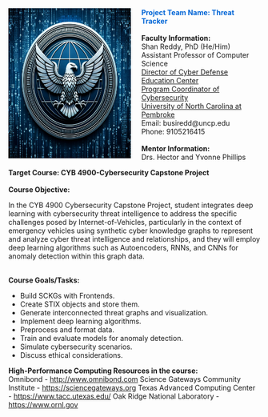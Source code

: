 <div class="columns">
  <div class="column">
    <img src="Hero.png" width="300" height="300" alt="Hero Logo">
  </div>
  <div class="column">
    <font color="#0366d6"><strong>Project Team Name: Threat Tracker</strong></font> <br><br>
    <strong>Faculty Information:</strong><br>
    Shan Reddy, PhD (He/Him)<br>
    Assistant Professor of Computer Science<br>
    <a href="https://www.uncp.edu/departments/mathematics-and-computer-science/uncp-cyber-defense-education-center">Director of Cyber Defense Education Center</a><br>
    <a href="https://www.uncp.edu/departments/mathematics-and-computer-science/computer-science/cybersecurity">Program Coordinator of Cybersecurity</a><br>
    <a href="https://www.uncp.edu/">University of North Carolina at Pembroke</a><br>
    Email: busiredd@uncp.edu<br>
    Phone: 9105216415<br><br>
    <strong>Mentor Information:</strong><br>
    Drs. Hector and Yvonne Phillips
  </div>
</div>

<strong>Target Course: CYB 4900-Cybersecurity Capstone Project</strong><br><br>
<strong>Course Objective:</strong><br> 

In the CYB 4900 Cybersecurity Capstone Project, student integrates deep learning with cybersecurity threat intelligence to address the specific challenges posed by Internet-of-Vehicles, particularly in the context of emergency vehicles using synthetic cyber knowledge graphs to represent and analyze cyber threat intelligence and relationships, and they will employ deep learning algorithms such as Autoencoders, RNNs, and CNNs for anomaly detection within this graph data. <br><br>

<strong>Course Goals/Tasks:</strong><br>
- Build SCKGs with Frontends.
- Create STIX objects and store them.
- Generate interconnected threat graphs and visualization.
- Implement deep learning algorithms.
- Preprocess and format data.
- Train and evaluate models for anomaly detection.
- Simulate cybersecurity scenarios.
- Discuss ethical considerations.


<strong>High-Performance Computing Resources in the course:</strong><br>
Omnibond - http://www.omnibond.com
Science Gateways Community Institute - https://sciencegateways.org
Texas Advanced Computing Center - https://www.tacc.utexas.edu/
Oak Ridge National Laboratory - https://www.ornl.gov





